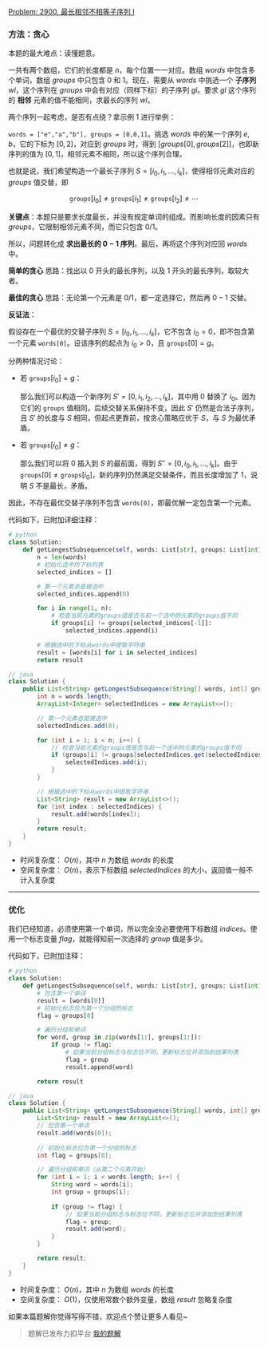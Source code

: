 [Problem: 2900. 最长相邻不相等子序列 I](https://leetcode.cn/problems/longest-unequal-adjacent-groups-subsequence-i/description/)

### 方法：贪心

本题的最大难点：读懂题意。

一共有两个数组，它们的长度都是 $n$，每个位置一一对应。数组 $words$ 中包含多个单词，数组 $groups$ 中只包含 $0$ 和 $1$。现在，需要从 $words$ 中挑选一个 **子序列** $wl$，这个序列在 $groups$ 中会有对应（同样下标）的子序列 $gl$。要求 $gl$ 这个序列的 **相邻** 元素的值不能相同，求最长的序列 $wl$。

两个序列一起考虑，是否有点绕？拿示例 $1$ 进行举例：

`words = ["e","a","b"], groups = [0,0,1]`。挑选 $words$ 中的某一个序列 $e,b$，它的下标为 $[0,2]$，对应到 $groups$ 时，得到 $[groups[0],groups[2]]$，也即新序列的值为 $[0,1]$，相邻元素不相同，所以这个序列合理。

也就是说，我们希望构造一个最长子序列 $S = [i_0, i_1, \dots, i_k]$，使得相邻元素对应的 $groups$ 值交替，即

$$
\texttt{groups}[i_0] \ne \texttt{groups}[i_1] \ne \texttt{groups}[i_2] \ne \cdots
$$

**关键点**：本题只是要求长度最长，并没有规定单词的组成。而影响长度的因素只有 $groups$，它限制相邻元素不同，而它只包含 $0/1$。

所以，问题转化成 **求出最长的 $0-1$ 序列**。最后，再将这个序列对应回 $words$ 中。

**简单的贪心** 思路：找出以 $0$ 开头的最长序列，以及 $1$ 开头的最长序列，取较大者。

**最佳的贪心** 思路：无论第一个元素是 $0/1$，都一定选择它，然后再 $0-1$ 交替。

**反证法**：

假设存在一个最优的交替子序列 $S = [i_0, i_1, \dots, i_k]$，它不包含 $i_0 = 0$，即不包含第一个元素 $\texttt{words[0]}$。设该序列的起点为 $i_0 > 0$，且 $\texttt{groups}[0] = g$。

分两种情况讨论：

- 若 $\texttt{groups}[i_0] = g$：

  那么我们可以构造一个新序列 $S' = [0, i_1, i_2, \dots, i_k]$，其中用 $0$ 替换了 $i_0$。因为它们的 $\texttt{groups}$ 值相同，后续交替关系保持不变，因此 $S'$ 仍然是合法子序列，且 $S'$ 的长度与 $S$ 相同，但起点更靠前，按贪心策略应优于 $S$，与 $S$ 为最优矛盾。

- 若 $\texttt{groups}[i_0] \ne g$：

  那么我们可以将 $0$ 插入到 $S$ 的最前面，得到 $S'' = [0, i_0, i_1, \dots, i_k]$。由于 $\texttt{groups}[0] \ne \texttt{groups}[i_0]$，新的序列仍然满足交替条件，而且长度增加了 $1$，说明 $S$ 不是最长，矛盾。

因此，不存在最优交替子序列不包含 $\texttt{words[0]}$，即最优解一定包含第一个元素。

代码如下，已附加详细注释：

```Python
# python
class Solution:
    def getLongestSubsequence(self, words: List[str], groups: List[int]) -> List[str]:
        n = len(words)
        # 初始化选中的下标列表
        selected_indices = []

        # 第一个元素总是被选中
        selected_indices.append(0)

        for i in range(1, n):
            # 检查当前元素的groups值是否与前一个选中的元素的groups值不同
            if groups[i] != groups[selected_indices[-1]]:
                selected_indices.append(i)

        # 根据选中的下标从words中提取字符串
        result = [words[i] for i in selected_indices]
        return result
```

```Java
// java
class Solution {
    public List<String> getLongestSubsequence(String[] words, int[] groups) {
        int n = words.length;
        ArrayList<Integer> selectedIndices = new ArrayList<>();

        // 第一个元素总是被选中
        selectedIndices.add(0);

        for (int i = 1; i < n; i++) {
            // 检查当前元素的groups值是否与前一个选中的元素的groups值不同
            if (groups[i] != groups[selectedIndices.get(selectedIndices.size() - 1)]) {
                selectedIndices.add(i);
            }
        }

        // 根据选中的下标从words中提取字符串
        List<String> result = new ArrayList<>();
        for (int index : selectedIndices) {
            result.add(words[index]);
        }
        return result;
    }
}
```

- 时间复杂度： $O(n)$，其中 $n$ 为数组 $words$ 的长度
- 空间复杂度： $O(n)$，表示下标数组 $selectedIndices$ 的大小，返回值一般不计入复杂度

---

### 优化

我们已经知道，必须使用第一个单词，所以完全没必要使用下标数组 $indices$。使用一个标志变量 $flag$，就能得知前一次选择的 $group$ 值是多少。

代码如下，已附加注释：

```Python
# python
class Solution:
    def getLongestSubsequence(self, words: List[str], groups: List[int]) -> List[str]:
        # 包含第一个单词
        result = [words[0]]
        # 初始化标志位为第一个分组的标志
        flag = groups[0]

        # 遍历分组和单词
        for word, group in zip(words[1:], groups[1:]):
            if group != flag:
                # 如果当前分组标志与标志位不同，更新标志位并添加到结果列表
                flag = group
                result.append(word)

        return result
```

```Java
// java
class Solution {
    public List<String> getLongestSubsequence(String[] words, int[] groups) {
        List<String> result = new ArrayList<>();
        // 包含第一个单词
        result.add(words[0]);
        
        // 初始化标志位为第一个分组的标志
        int flag = groups[0];

        // 遍历分组和单词（从第二个元素开始）
        for (int i = 1; i < words.length; i++) {
            String word = words[i];
            int group = groups[i];
            
            if (group != flag) {
                // 如果当前分组标志与标志位不同，更新标志位并添加到结果列表
                flag = group;
                result.add(word);
            }
        }

        return result;
    }
}
```

- 时间复杂度： $O(n)$，其中 $n$ 为数组 $words$ 的长度
- 空间复杂度： $O(1)$，仅使用常数个额外变量，数组 $result$ 忽略复杂度

如果本篇题解你觉得写得不错，欢迎点个赞让更多人看见~

> 题解已发布力扣平台 [我的题解](https://leetcode.cn/problems/longest-unequal-adjacent-groups-subsequence-i/solutions/3677566/tan-xin-yue-du-li-jie-fu-jia-tan-xin-zhe-1fay/)
